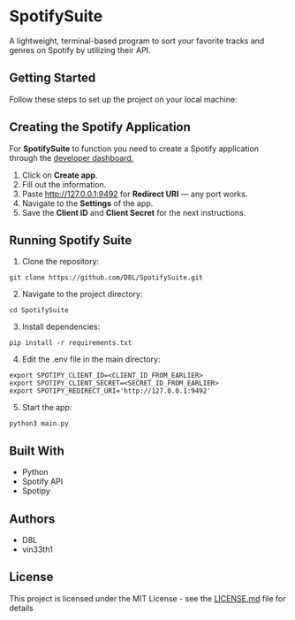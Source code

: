 # SpotifySuite

A lightweight, terminal-based program to sort your favorite tracks and genres on Spotify by utilizing their API.

## Getting Started

Follow these steps to set up the project on your local machine:

## Creating the Spotify Application
For **SpotifySuite** to function you need to create a Spotify application through the [developer dashboard.](https://developer.spotify.com/dashboard/applications)
1. Click on **Create app**.
2. Fill out the information.
3. Paste http://127.0.0.1:9492 for **Redirect URI** — any port works.
4. Navigate to the **Settings** of the app.
5. Save the **Client ID** and **Client Secret** for the next instructions.

## Running Spotify Suite

1. Clone the repository:

```
git clone https://github.com/D8L/SpotifySuite.git
```

2. Navigate to the project directory:

```
cd SpotifySuite
```

3. Install dependencies:

```
pip install -r requirements.txt
```

4. Edit the .env file in the main directory:

```
export SPOTIPY_CLIENT_ID=<CLIENT_ID_FROM_EARLIER>
export SPOTIPY_CLIENT_SECRET=<SECRET_ID_FROM_EARLIER>
export SPOTIPY_REDIRECT_URI='http://127.0.0.1:9492'
```

5. Start the app:
```
python3 main.py
```

## Built With

* Python
* Spotify API
* Spotipy

## Authors

* D8L
* vin33th1

## License

This project is licensed under the MIT License - see the [LICENSE.md](https://github.com/D8L/PaintingTracker/blob/main/LICENSE.md) file for details
